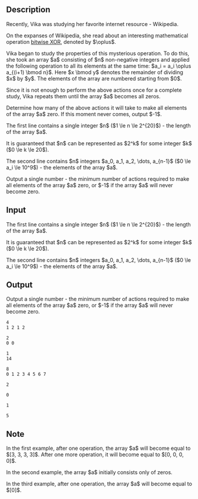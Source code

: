 ## Description

<div><p>Recently, Vika was studying her favorite internet resource - Wikipedia.</p><p>On the expanses of Wikipedia, she read about an interesting mathematical operation <a href="https://en.wikipedia.org/wiki/Bitwise_operation#XOR">bitwise XOR</a>, denoted by $\oplus$. </p><p>Vika began to study the properties of this mysterious operation. To do this, she took an array $a$ consisting of $n$ non-negative integers and applied the following operation to all its elements at the same time: $a_i = a_i \oplus a_{(i+1) \bmod n}$. Here $x \bmod y$ denotes the remainder of dividing $x$ by $y$. The elements of the array are numbered starting from $0$.</p><p>Since it is not enough to perform the above actions once for a complete study, Vika repeats them until the array $a$ becomes all zeros.</p><p>Determine how many of the above actions it will take to make all elements of the array $a$ zero. If this moment never comes, output $-1$.</p></div><div class="input-specification"><p>The first line contains a single integer $n$ ($1 \le n \le 2^{20}$) - the length of the array $a$.</p><p>It is guaranteed that $n$ can be represented as $2^k$ for some integer $k$ ($0 \le k \le 20$).</p><p>The second line contains $n$ integers $a_0, a_1, a_2, \dots, a_{n-1}$ ($0 \le a_i \le 10^9$) - the elements of the array $a$.</p></div><div class="output-specification"><p>Output a single number - the minimum number of actions required to make all elements of the array $a$ zero, or $-1$ if the array $a$ will never become zero.</p></div>

## Input

<p>The first line contains a single integer $n$ ($1 \le n \le 2^{20}$) - the length of the array $a$.</p><p>It is guaranteed that $n$ can be represented as $2^k$ for some integer $k$ ($0 \le k \le 20$).</p><p>The second line contains $n$ integers $a_0, a_1, a_2, \dots, a_{n-1}$ ($0 \le a_i \le 10^9$) - the elements of the array $a$.</p>

## Output

<p>Output a single number - the minimum number of actions required to make all elements of the array $a$ zero, or $-1$ if the array $a$ will never become zero.</p>





```input1
4
1 2 1 2
```




```input2
2
0 0
```




```input3
1
14
```




```input4
8
0 1 2 3 4 5 6 7
```




```output1
2
```




```output2
0
```




```output3
1
```




```output4
5
```



## Note

<p>In the first example, after one operation, the array $a$ will become equal to $[3, 3, 3, 3]$. After one more operation, it will become equal to $[0, 0, 0, 0]$.</p><p>In the second example, the array $a$ initially consists only of zeros.</p><p>In the third example, after one operation, the array $a$ will become equal to $[0]$.</p>

